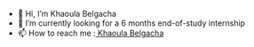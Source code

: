 - 👋 Hi, I’m Khaoula Belgacha
- 🌱 I’m currently looking for a 6 months end-of-study internship
- 📫 How to reach me :<a href="https://www.linkedin.com/in/khaoula-belgacha-85b495201/"> Khaoula Belgacha</a>



